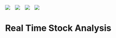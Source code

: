 
<img src="https://img.shields.io/badge/python%20-%2314354C.svg?&style=for-the-badge&logo=python&logoColor=white"/>  &nbsp;&nbsp; <img src="https://img.shields.io/badge/pandas%20-%23150458.svg?&style=for-the-badge&logo=pandas&logoColor=white" /> &nbsp;&nbsp; <img src="https://img.shields.io/badge/numpy%20-%23013243.svg?&style=for-the-badge&logo=numpy&logoColor=white" />  &nbsp;&nbsp;         <img src="[https://img.shields.io/badge/python%20-%2314354C.svg](https://icons8.com/icon/lPf0yhkFoRn4/sql)?&style=for-the-badge&logo=python&logoColor=white"/>         


# Real Time Stock Analysis
